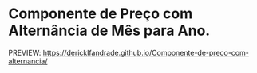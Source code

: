 # Componente de Preço com Alternância de Mês para Ano.



PREVIEW: <https://dericklfandrade.github.io/Componente-de-preco-com-alternancia/>